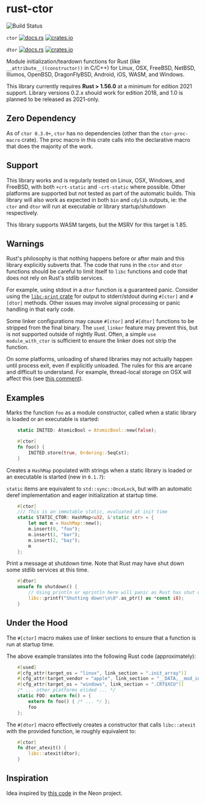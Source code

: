 # rust-ctor

![Build Status](https://github.com/mmastrac/rust-ctor/actions/workflows/rust.yml/badge.svg)

`ctor` [![docs.rs](https://docs.rs/ctor/badge.svg)](https://docs.rs/ctor)
[![crates.io](https://img.shields.io/crates/v/ctor.svg)](https://crates.io/crates/ctor)

`dtor` [![docs.rs](https://docs.rs/dtor/badge.svg)](https://docs.rs/dtor)
[![crates.io](https://img.shields.io/crates/v/dtor.svg)](https://crates.io/crates/dtor)

Module initialization/teardown functions for Rust (like
`__attribute__((constructor))` in C/C++) for Linux, OSX, FreeBSD, NetBSD,
Illumos, OpenBSD, DragonFlyBSD, Android, iOS, WASM, and Windows.

This library currently requires **Rust > 1.56.0** at a minimum for edition
2021 support. Library versions 0.2.x should work for edition 2018, and 1.0
is planned to be released as 2021-only.

## Zero Dependency

As of `ctor 0.3.0+`, `ctor` has no dependencies (other than the
`ctor-proc-macro` crate). The proc macro in this crate calls into the
declarative macro that does the majority of the work.

## Support

This library works and is regularly tested on Linux, OSX, Windows, and FreeBSD,
with both `+crt-static` and `-crt-static` where possible. Other platforms are
supported but not tested as part of the automatic builds. This library will also
work as expected in both `bin` and `cdylib` outputs, ie: the `ctor` and `dtor`
will run at executable or library startup/shutdown respectively.

This library supports WASM targets, but the MSRV for this target is 1.85.

## Warnings

Rust's philosophy is that nothing happens before or after main and
this library explicitly subverts that. The code that runs in the `ctor`
and `dtor` functions should be careful to limit itself to `libc`
functions and code that does not rely on Rust's stdlib services.

For example, using stdout in a `dtor` function is a guaranteed panic. Consider
using the [`libc-print` crate](https://crates.io/crates/libc-print) for output
to stderr/stdout during `#[ctor]` and `#[dtor]` methods. Other issues
may involve signal processing or panic handling in that early code.

Some linker configurations may cause `#[ctor]` and `#[dtor]` functions to be
stripped from the final binary. The `used_linker` feature may prevent this, but
is not supported outside of nightly Rust. Often, a simple `use module_with_ctor`
is sufficient to ensure the linker does not strip the function.

On some platforms, unloading of shared libraries may not actually happen until
process exit, even if explicitly unloaded. The rules for this are arcane and
difficult to understand. For example, thread-local storage on OSX will affect
this (see [this
comment](https://github.com/rust-lang/rust/issues/28794#issuecomment-368693049)).

## Examples

Marks the function `foo` as a module constructor, called when a static
library is loaded or an executable is started:

```rust
    static INITED: AtomicBool = AtomicBool::new(false);

    #[ctor]
    fn foo() {
        INITED.store(true, Ordering::SeqCst);
    }
```

Creates a `HashMap` populated with strings when a static
library is loaded or an executable is started (new in `0.1.7`):

`static` items are equivalent to `std::sync::OnceLock`, but with
an automatic deref implementation and eager initialization at
startup time.

```rust
    #[ctor]
    /// This is an immutable static, evaluated at init time
    static STATIC_CTOR: HashMap<u32, &'static str> = {
        let mut m = HashMap::new();
        m.insert(0, "foo");
        m.insert(1, "bar");
        m.insert(2, "baz");
        m
    };
```

Print a message at shutdown time. Note that Rust may have shut down
some stdlib services at this time.

```rust
    #[dtor]
    unsafe fn shutdown() {
        // Using println or eprintln here will panic as Rust has shut down
        libc::printf("Shutting down!\n\0".as_ptr() as *const i8);
    }
```

## Under the Hood

The `#[ctor]` macro makes use of linker sections to ensure that a
function is run at startup time.

The above example translates into the following Rust code (approximately):

```rust
    #[used]
    #[cfg_attr(target_os = "linux", link_section = ".init_array")]
    #[cfg_attr(target_vendor = "apple", link_section = "__DATA,__mod_init_func")]
    #[cfg_attr(target_os = "windows", link_section = ".CRT$XCU")]
    /* ... other platforms elided ... */
    static FOO: extern fn() = {
        extern fn foo() { /* ... */ };
        foo
    };
```

The `#[dtor]` macro effectively creates a constructor that calls `libc::atexit`
with the provided function, ie roughly equivalent to:

```rust
    #[ctor]
    fn dtor_atexit() {
        libc::atexit(dtor);
    }
```

## Inspiration

Idea inspired by [this
code](https://github.com/neon-bindings/neon/blob/2277e943a619579c144c1da543874f4a7ec39879/src/lib.rs#L42)
in the Neon project.
